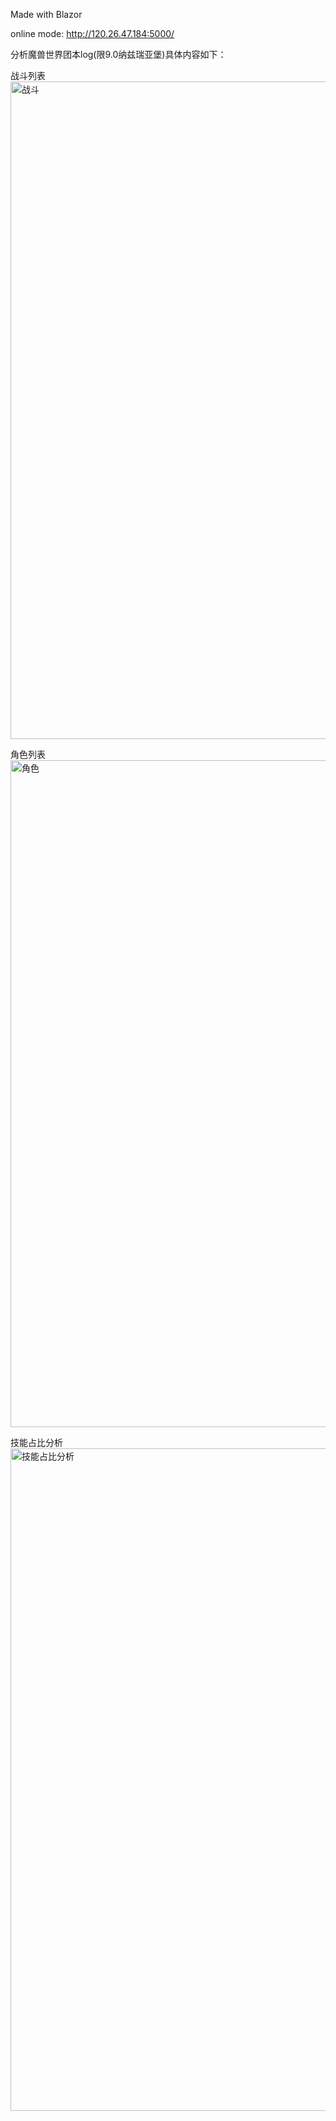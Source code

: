 Made with Blazor

online mode: http://120.26.47.184:5000/

分析魔兽世界团本log(限9.0纳兹瑞亚堡)具体内容如下：

战斗列表
<img width="1052" alt="战斗" src="https://user-images.githubusercontent.com/17643775/112939447-0f06f680-915e-11eb-83f5-107f4f23a3ad.png">

角色列表
<img width="1067" alt="角色" src="https://user-images.githubusercontent.com/17643775/112939466-1af2b880-915e-11eb-8fe6-7eb2316afe27.png">

技能占比分析
<img width="1060" alt="技能占比分析" src="https://user-images.githubusercontent.com/17643775/112939485-247c2080-915e-11eb-9f3d-99bf75b42572.png">


